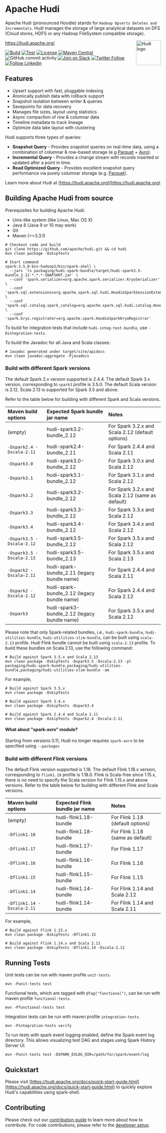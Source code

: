 
<!--
  Licensed to the Apache Software Foundation (ASF) under one or more
  contributor license agreements.  See the NOTICE file distributed with
  this work for additional information regarding copyright ownership.
  The ASF licenses this file to You under the Apache License, Version 2.0
  (the "License"); you may not use this file except in compliance with
  the License.  You may obtain a copy of the License at

       http://www.apache.org/licenses/LICENSE-2.0

  Unless required by applicable law or agreed to in writing, software
  distributed under the License is distributed on an "AS IS" BASIS,
  WITHOUT WARRANTIES OR CONDITIONS OF ANY KIND, either express or implied.
  See the License for the specific language governing permissions and
  limitations under the License.
-->

# Apache Hudi

Apache Hudi (pronounced Hoodie) stands for `Hadoop Upserts Deletes and Incrementals`. Hudi manages the storage of large
analytical datasets on DFS (Cloud stores, HDFS or any Hadoop FileSystem compatible storage).

<img src="https://hudi.apache.org/assets/images/hudi-logo-medium.png" alt="Hudi logo" height="80px" align="right" />

<https://hudi.apache.org/>

[![Build](https://github.com/apache/hudi/actions/workflows/bot.yml/badge.svg)](https://github.com/apache/hudi/actions/workflows/bot.yml)
[![Test](https://dev.azure.com/apachehudi/hudi-oss-ci/_apis/build/status/apachehudi-ci.hudi-mirror?branchName=master)](https://dev.azure.com/apachehudi/hudi-oss-ci/_build/latest?definitionId=5&branchName=master)
[![License](https://img.shields.io/badge/license-Apache%202-4EB1BA.svg)](https://www.apache.org/licenses/LICENSE-2.0.html)
[![Maven Central](https://maven-badges.herokuapp.com/maven-central/org.apache.hudi/hudi/badge.svg)](http://search.maven.org/#search%7Cga%7C1%7Cg%3A%22org.apache.hudi%22)
![GitHub commit activity](https://img.shields.io/github/commit-activity/m/apache/hudi)
[![Join on Slack](https://img.shields.io/badge/slack-%23hudi-72eff8?logo=slack&color=48c628&label=Join%20on%20Slack)](https://join.slack.com/t/apache-hudi/shared_invite/zt-2ggm1fub8-_yt4Reu9djwqqVRFC7X49g)
[![Twitter Follow](https://img.shields.io/twitter/follow/ApacheHudi)](https://twitter.com/apachehudi)
[![Follow Linkedin](https://img.shields.io/badge/apache%E2%80%93hudi-0077B5?style=for-the-badge&logo=linkedin&logoColor=white&label=Follow)](https://www.linkedin.com/company/apache-hudi/?viewAsMember=true)



## Features

* Upsert support with fast, pluggable indexing
* Atomically publish data with rollback support
* Snapshot isolation between writer & queries
* Savepoints for data recovery
* Manages file sizes, layout using statistics
* Async compaction of row & columnar data
* Timeline metadata to track lineage
* Optimize data lake layout with clustering
 
Hudi supports three types of queries:
 * **Snapshot Query** - Provides snapshot queries on real-time data, using a combination of columnar & row-based storage (e.g [Parquet](https://parquet.apache.org/) + [Avro](https://avro.apache.org/docs/current/mr.html)).
 * **Incremental Query** - Provides a change stream with records inserted or updated after a point in time.
 * **Read Optimized Query** - Provides excellent snapshot query performance via purely columnar storage (e.g. [Parquet](https://parquet.apache.org/)).

Learn more about Hudi at [https://hudi.apache.org](https://hudi.apache.org)

## Building Apache Hudi from source

Prerequisites for building Apache Hudi:

* Unix-like system (like Linux, Mac OS X)
* Java 8 (Java 9 or 10 may work)
* Git
* Maven (>=3.3.1)

```
# Checkout code and build
git clone https://github.com/apache/hudi.git && cd hudi
mvn clean package -DskipTests

# Start command
spark-3.5.0-bin-hadoop3/bin/spark-shell \
  --jars `ls packaging/hudi-spark-bundle/target/hudi-spark3.5-bundle_2.12-*.*.*-SNAPSHOT.jar` \
  --conf 'spark.serializer=org.apache.spark.serializer.KryoSerializer' \
  --conf 'spark.sql.extensions=org.apache.spark.sql.hudi.HoodieSparkSessionExtension' \
  --conf 'spark.sql.catalog.spark_catalog=org.apache.spark.sql.hudi.catalog.HoodieCatalog' \
  --conf 'spark.kryo.registrator=org.apache.spark.HoodieSparkKryoRegistrar'
```

To build for integration tests that include `hudi-integ-test-bundle`, use `-Dintegration-tests`.

To build the Javadoc for all Java and Scala classes:
```
# Javadoc generated under target/site/apidocs
mvn clean javadoc:aggregate -Pjavadocs
```

### Build with different Spark versions

The default Spark 2.x version supported is 2.4.4. The default Spark 3.x version, corresponding to `spark3` profile is
3.5.0. The default Scala version is 2.12. Scala 2.13 is supported for Spark 3.5 and above.

Refer to the table below for building with different Spark and Scala versions.

| Maven build options       | Expected Spark bundle jar name               | Notes                                            |
|:--------------------------|:---------------------------------------------|:-------------------------------------------------|
| (empty)                   | hudi-spark3.2-bundle_2.12                    | For Spark 3.2.x and Scala 2.12 (default options) |
| `-Dspark2.4 -Dscala-2.11` | hudi-spark2.4-bundle_2.11                    | For Spark 2.4.4 and Scala 2.11                   |
| `-Dspark3.0`              | hudi-spark3.0-bundle_2.12                    | For Spark 3.0.x and Scala 2.12                   |
| `-Dspark3.1`              | hudi-spark3.1-bundle_2.12                    | For Spark 3.1.x and Scala 2.12                   |
| `-Dspark3.2`              | hudi-spark3.2-bundle_2.12                    | For Spark 3.2.x and Scala 2.12 (same as default) |
| `-Dspark3.3`              | hudi-spark3.3-bundle_2.12                    | For Spark 3.3.x and Scala 2.12                   |
| `-Dspark3.4`              | hudi-spark3.4-bundle_2.12                    | For Spark 3.4.x and Scala 2.12                   |
| `-Dspark3.5 -Dscala-2.12` | hudi-spark3.5-bundle_2.12                    | For Spark 3.5.x and Scala 2.12                   |
| `-Dspark3.5 -Dscala-2.13` | hudi-spark3.5-bundle_2.13                    | For Spark 3.5.x and Scala 2.13                   |
| `-Dspark2 -Dscala-2.11`   | hudi-spark-bundle_2.11 (legacy bundle name)  | For Spark 2.4.4 and Scala 2.11                   |
| `-Dspark2 -Dscala-2.12`   | hudi-spark-bundle_2.12 (legacy bundle name)  | For Spark 2.4.4 and Scala 2.12                   |
| `-Dspark3`                | hudi-spark3-bundle_2.12 (legacy bundle name) | For Spark 3.5.x and Scala 2.12                   |

Please note that only Spark-related bundles, i.e., `hudi-spark-bundle`, `hudi-utilities-bundle`,
`hudi-utilities-slim-bundle`, can be built using `scala-2.13` profile. Hudi Flink bundle cannot be built
using `scala-2.13` profile. To build these bundles on Scala 2.13, use the following command:

```
# Build against Spark 3.5.x and Scala 2.13
mvn clean package -DskipTests -Dspark3.5 -Dscala-2.13 -pl packaging/hudi-spark-bundle,packaging/hudi-utilities-bundle,packaging/hudi-utilities-slim-bundle -am
```

For example,
```
# Build against Spark 3.5.x
mvn clean package -DskipTests

# Build against Spark 3.4.x
mvn clean package -DskipTests -Dspark3.4

# Build against Spark 2.4.4 and Scala 2.11
mvn clean package -DskipTests -Dspark2.4 -Dscala-2.11
```

#### What about "spark-avro" module?

Starting from versions 0.11, Hudi no longer requires `spark-avro` to be specified using `--packages`

### Build with different Flink versions

The default Flink version supported is 1.18. The default Flink 1.18.x version, corresponding to `flink1.18` profile is 1.18.0.
Flink is Scala-free since 1.15.x, there is no need to specify the Scala version for Flink 1.15.x and above versions.
Refer to the table below for building with different Flink and Scala versions.

| Maven build options        | Expected Flink bundle jar name | Notes                            |
|:---------------------------|:-------------------------------|:---------------------------------|
| (empty)                    | hudi-flink1.18-bundle          | For Flink 1.18 (default options) |
| `-Dflink1.18`              | hudi-flink1.18-bundle          | For Flink 1.18 (same as default) |
| `-Dflink1.17`              | hudi-flink1.17-bundle          | For Flink 1.17                   |
| `-Dflink1.16`              | hudi-flink1.16-bundle          | For Flink 1.16                   |
| `-Dflink1.15`              | hudi-flink1.15-bundle          | For Flink 1.15                   |
| `-Dflink1.14`              | hudi-flink1.14-bundle          | For Flink 1.14 and Scala 2.12    |
| `-Dflink1.14 -Dscala-2.11` | hudi-flink1.14-bundle          | For Flink 1.14 and Scala 2.11    |

For example,
```
# Build against Flink 1.15.x
mvn clean package -DskipTests -Dflink1.15

# Build against Flink 1.14.x and Scala 2.11
mvn clean package -DskipTests -Dflink1.14 -Dscala-2.11
```

## Running Tests

Unit tests can be run with maven profile `unit-tests`.
```
mvn -Punit-tests test
```

Functional tests, which are tagged with `@Tag("functional")`, can be run with maven profile `functional-tests`.
```
mvn -Pfunctional-tests test
```

Integration tests can be run with maven profile `integration-tests`.
```
mvn -Pintegration-tests verify
```

To run tests with spark event logging enabled, define the Spark event log directory. This allows visualizing test DAG and stages using Spark History Server UI.
```
mvn -Punit-tests test -DSPARK_EVLOG_DIR=/path/for/spark/event/log
```

## Quickstart

Please visit [https://hudi.apache.org/docs/quick-start-guide.html](https://hudi.apache.org/docs/quick-start-guide.html) to quickly explore Hudi's capabilities using spark-shell. 

## Contributing

Please check out our [contribution guide](https://hudi.apache.org/contribute/how-to-contribute) to learn more about how to contribute.
For code contributions, please refer to the [developer setup](https://hudi.apache.org/contribute/developer-setup).
